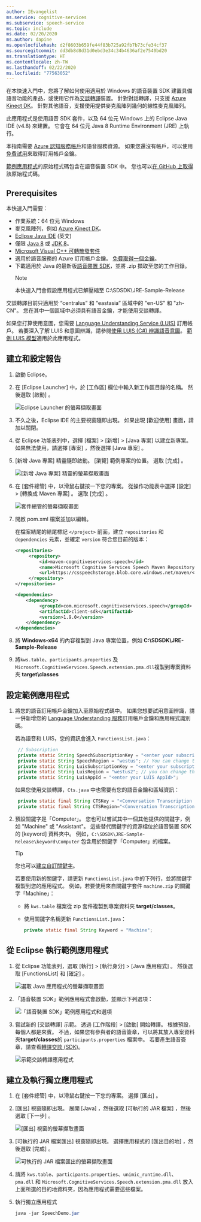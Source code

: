 ```yaml
---
author: IEvangelist
ms.service: cognitive-services
ms.subservice: speech-service
ms.topic: include
ms.date: 02/20/2020
ms.author: dapine
ms.openlocfilehash: d2f8603b659fe44f83b725a92fb7b73cfe34cf37
ms.sourcegitcommit: dd3db8d8d31d0ebd3e34c34b4636af2e7540bd20
ms.translationtype: HT
ms.contentlocale: zh-TW
ms.lasthandoff: 02/22/2020
ms.locfileid: "77563052"
---
```

在本快速入門中，您將了解如何使用適用於 Windows 的語音裝置 SDK 建置具備語音功能的產品，或使用它作為[交談轉譯](../conversation-transcription-service.md)裝置。 針對對話轉譯，只支援 [Azure Kinect DK](https://azure.microsoft.com/services/kinect-dk/)。 針對其他語音，支援使用提供麥克風陣列幾何的線性麥克風陣列。

此應用程式是使用語音 SDK 套件，以及 64 位元 Windows 上的 Eclipse Java IDE (v4.8) 來建置。 它會在 64 位元 Java 8 Runtime Environment (JRE) 上執行。

本指南需要 [Azure 認知服務帳戶](../get-started.md)和語音服務資源。 如果您還沒有帳戶，可以使用[免費試用](https://azure.microsoft.com/try/cognitive-services/)來取得訂用帳戶金鑰。

[範例應用程式](https://aka.ms/sdsdk-download-JRE)的原始程式碼包含在語音裝置 SDK 中。 您也可以[在 GitHub 上取得](https://github.com/Azure-Samples/Cognitive-Services-Speech-Devices-SDK)該原始程式碼。

## <a name="prerequisites"></a>Prerequisites

本快速入門需要：

* 作業系統：64 位元 Windows
* 麥克風陣列，例如 [Azure Kinect DK](https://azure.microsoft.com/services/kinect-dk/)。
* [Eclipse Java IDE](https://www.eclipse.org/downloads/) \(英文\)
* 僅限 [Java 8](https://www.oracle.com/technetwork/java/javase/downloads/jre8-downloads-2133155.html) 或 [JDK 8](https://www.oracle.com/technetwork/java/javase/downloads/index.html)。
* [Microsoft Visual C++ 可轉散發套件](https://support.microsoft.com/help/2977003/the-latest-supported-visual-c-downloads)
* 適用於語音服務的 Azure 訂用帳戶金鑰。 [免費取得一個金鑰](../get-started.md)。
* 下載適用於 Java 的最新版[語音裝置 SDK](https://aka.ms/sdsdk-download-JRE)，並將 .zip 擷取至您的工作目錄。
   > [!NOTE]
   > 本快速入門會假設應用程式已解壓縮至 C:\SDSDK\JRE-Sample-Release

交談轉譯目前只適用於 “centralus” 和 “eastasia” 區域中的 "en-US" 和 "zh-CN"。 您在其中一個區域中必須具有語音金鑰，才能使用交談轉譯。

如果您打算使用意圖，您需要 [Language Understanding Service (LUIS)](https://docs.microsoft.com/azure/cognitive-services/luis/azureibizasubscription) 訂用帳戶。 若要深入了解 LUIS 和意圖辨識，請參閱[使用 LUIS (C#) 辨識語音意圖](https://docs.microsoft.com/azure/cognitive-services/speech-service/how-to-recognize-intents-from-speech-csharp)。 [範例 LUIS 模型](https://aka.ms/sdsdk-luis)適用於此應用程式。

## <a name="create-and-configure-the-project"></a>建立和設定報告

1. 啟動 Eclipse。

1. 在 [Eclipse Launcher]  中，於 [工作區]  欄位中輸入新工作區目錄的名稱。 然後選取 [啟動]  。

   ![Eclipse Launcher 的螢幕擷取畫面](../media/speech-devices-sdk/eclipse-launcher.png)

1. 不久之後，Eclipse IDE 的主要視窗隨即出現。 如果出現 [歡迎使用] 畫面，請加以關閉。

1. 從 Eclipse 功能表列中，選擇 [檔案]   > [新增]   > [Java 專案]  以建立新專案。 如果無法使用，請選擇 [專案]  ，然後選擇 [Java 專案]  。

1. [新增 Java 專案]  精靈隨即啟動。 [瀏覽]  範例專案的位置。 選取 [完成]  。

   ![[新增 Java 專案] 精靈的螢幕擷取畫面](../media/speech-devices-sdk/eclipse-new-java-project.png)

1. 在 [套件總管]  中，以滑鼠右鍵按一下您的專案。 從操作功能表中選擇 [設定]   > [轉換成 Maven 專案]  。 選取 [完成]  。

   ![套件總管的螢幕擷取畫面](../media/speech-devices-sdk/eclipse-convert-to-maven.png)

1. 開啟 pom.xml 檔案並加以編輯。

    在檔案結尾的結尾標記 `</project>` 前面，建立 `repositories` 和 `dependencies` 元素，並確定 `version` 符合您目前的版本：
    ```xml
    <repositories>
         <repository>
             <id>maven-cognitiveservices-speech</id>
             <name>Microsoft Cognitive Services Speech Maven Repository</name>
             <url>https://csspeechstorage.blob.core.windows.net/maven/</url>
         </repository>
    </repositories>
 
    <dependencies>
        <dependency>
             <groupId>com.microsoft.cognitiveservices.speech</groupId>
             <artifactId>client-sdk</artifactId>
             <version>1.9.0</version>
        </dependency>
    </dependencies>
   ```

1. 將 **Windows-x64** 的內容複製到 Java 專案位置，例如 **C:\SDSDK\JRE-Sample-Release**

1. 將`kws.table`、`participants.properties` 及 `Microsoft.CognitiveServices.Speech.extension.pma.dll`複製到專案資料夾 **target\classes**

## <a name="configure-the-sample-application"></a>設定範例應用程式

1. 將您的語音訂用帳戶金鑰加入至原始程式碼中。 如果您想要試用意圖辨識，請一併新增您的 [Language Understanding 服務](https://azure.microsoft.com/services/cognitive-services/language-understanding-intelligent-service/)訂用帳戶金鑰和應用程式識別碼。

   若為語音和 LUIS，您的資訊會進入 `FunctionsList.java`：

   ```java
    // Subscription
    private static String SpeechSubscriptionKey = "<enter your subscription info here>";
    private static String SpeechRegion = "westus"; // You can change this if your speech region is different.
    private static String LuisSubscriptionKey = "<enter your subscription info here>";
    private static String LuisRegion = "westus2"; // you can change this, if you want to test the intent, and your LUIS region is different.
    private static String LuisAppId = "<enter your LUIS AppId>";
   ```

   如果您使用交談轉譯，`Cts.java` 中也需要有您的語音金鑰和區域資訊：

   ```java
    private static final String CTSKey = "<Conversation Transcription Service Key>";
    private static final String CTSRegion="<Conversation Transcription Service Region>";// Region may be "centralus" or "eastasia"
   ```

1. 預設關鍵字是「Computer」。 您也可以嘗試其中一個其他提供的關鍵字，例如 "Machine" 或 "Assistant"。 這些替代關鍵字的資源檔位於語音裝置 SDK 的 [keyword] 資料夾中。 例如，`C:\SDSDK\JRE-Sample-Release\keyword\Computer` 包含用於關鍵字「Computer」的檔案。

    > [!TIP]
    > 您也可以[建立自訂關鍵字](../speech-devices-sdk-create-kws.md)。

    若要使用新的關鍵字，請更新 `FunctionsList.java` 中的下列行，並將關鍵字複製到您的應用程式。 例如，若要使用來自關鍵字套件 `machine.zip` 的關鍵字「Machine」：

   * 將 `kws.table` 檔案從 zip 套件複製到專案資料夾 **target/classes**。
   * 使用關鍵字名稱更新 `FunctionsList.java`：

     ```java
     private static final String Keyword = "Machine";
     ```

## <a name="run-the-sample-application-from-eclipse"></a>從 Eclipse 執行範例應用程式

1. 從 Eclipse 功能表列，選取 [執行]   > [執行身分]   > [Java 應用程式]  。 然後選取 [FunctionsList]  和 [確定]  。

   ![選取 Java 應用程式的螢幕擷取畫面](../media/speech-devices-sdk/eclipse-run-sample.png)

1. 「語音裝置 SDK」範例應用程式會啟動，並顯示下列選項：

   ![「語音裝置 SDK」範例應用程式和選項](../media/speech-devices-sdk/java-sample-app-windows.png)

1. 嘗試新的 [交談轉譯]  示範。 透過 [工作階段]   > [啟動]  開始轉譯。 根據預設，每個人都是來賓。 不過，如果您有參與者的語音簽章，可以將其放入專案資料夾**target/classes**的 `participants.properties` 檔案中。 若要產生語音簽章，請查看[轉譯交談 (SDK)](../how-to-use-conversation-transcription-service.md)。

   ![示範交談轉譯應用程式](../media/speech-devices-sdk/cts-sample-app-windows.png)

## <a name="create-and-run-a-standalone-application"></a>建立及執行獨立應用程式

1. 在 [套件總管]  中，以滑鼠右鍵按一下您的專案。 選擇 [匯出]  。

1. [匯出]  視窗隨即出現。 展開 [Java]  ，然後選取 [可執行的 JAR 檔案]  ，然後選取 [下一步]  。

   ![[匯出] 視窗的螢幕擷取畫面](../media/speech-devices-sdk/eclipse-export-windows.png)

1. [可執行的 JAR 檔案匯出]  視窗隨即出現。 選擇應用程式的 [匯出目的地]  ，然後選取 [完成]  。

   ![可執行的 JAR 檔案匯出的螢幕擷取畫面](../media/speech-devices-sdk/eclipse-export-jar-windows.png)

1. 請將 `kws.table`、`participants.properties`、`unimic_runtime.dll`、`pma.dll` 和 `Microsoft.CognitiveServices.Speech.extension.pma.dll` 放入上面所選的目的地資料夾，因為應用程式需要這些檔案。

1. 執行獨立應用程式

   ```powershell
   java -jar SpeechDemo.jar
   ```
